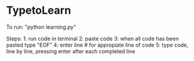 # TypetoLearn

To run: "python learning.py"

Steps:
1: run code in terminal
2: paste code 
3: when all code has been pasted type "EOF"
4: enter line # for appropiate line of code
5: type code, line by line, pressing enter after each completed line
